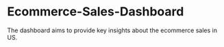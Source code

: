 # Ecommerce-Sales-Dashboard
The dashboard aims to provide key insights about the ecommerce sales in US.
